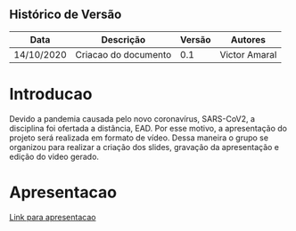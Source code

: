 ## Histórico de Versão 
| Data | Descrição | Versão | Autores |
| -------- | -------- | -------- | -------- |
| 14/10/2020 | Criacao do documento | 0.1 | Victor Amaral |

# Introducao

Devido a pandemia causada pelo novo coronavírus, SARS-CoV2, a disciplina foi ofertada a distância, EAD. Por esse motivo, a apresentação do projeto será realizada em formato de vídeo. Dessa maneira o grupo se organizou para realizar a criação dos slides, gravação da apresentação e edição do video gerado.

# Apresentacao

[Link para apresentacao](https://www.youtube.com/watch?v=HsTw83VwzSk&feature=youtu.be/)